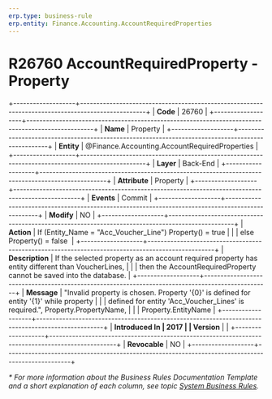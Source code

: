 ```yaml
---
erp.type: business-rule
erp.entity: Finance.Accounting.AccountRequiredProperties
---
```


# R26760 AccountRequiredProperty - Property
+-------------------+--------------------------------------------------------------------------------------------------+
| **Code**          | 26760                                                                                            |
+-------------------+--------------------------------------------------------------------------------------------------+
| **Name**          | Property                                                                                         |
+-------------------+--------------------------------------------------------------------------------------------------+
| **Entity**        | @Finance.Accounting.AccountRequiredProperties                                                    |
+-------------------+--------------------------------------------------------------------------------------------------+
| **Layer**         | Back-End                                                                                         |
+-------------------+--------------------------------------------------------------------------------------------------+
| **Attribute**     | Property                                                                                         |
+-------------------+--------------------------------------------------------------------------------------------------+
| **Events**        | Commit                                                                                           |
+-------------------+--------------------------------------------------------------------------------------------------+
| **Modify**        | NO                                                                                               |
+-------------------+--------------------------------------------------------------------------------------------------+
| **Action**        | If (Entity_Name = \"Acc_Voucher_Line\") Property() = true                                        |
|                   | else Property() = false                                                                          |
+-------------------+--------------------------------------------------------------------------------------------------+
| **Description**   | If the selected property as an account required property has entity different than VoucherLines, |
|                   | then the AccountRequiredProperty cannot be saved into the database.                              |
+-------------------+--------------------------------------------------------------------------------------------------+
| **Message**       | \"Invalid property is chosen. Property \'{0}\' is defined for entity \'{1}\' while property      |
|                   | defined for entity \'Acc_Voucher_Lines\' is required.\", Property.PropertyName,                  |
|                   | Property.EntityName                                                                              |
+-------------------+--------------------------------------------------------------------------------------------------+
| **Introduced In   | 2017                                                                                             |
| Version**         |                                                                                                  |
+-------------------+--------------------------------------------------------------------------------------------------+
| **Revocable**     | NO                                                                                               |
+-------------------+--------------------------------------------------------------------------------------------------+

*\* For more information about the Business Rules Documentation Template and a short explanation of each column, see
topic [System Business Rules](../templates/template-description-system-business-rules.md).*
